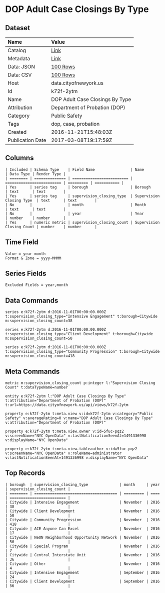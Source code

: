 # DOP Adult Case Closings By Type

## Dataset

| Name | Value |
| :--- | :---- |
| Catalog | [Link](https://catalog.data.gov/dataset/dop-adult-case-closings-by-type) |
| Metadata | [Link](https://data.cityofnewyork.us/api/views/k72f-2ytm) |
| Data: JSON | [100 Rows](https://data.cityofnewyork.us/api/views/k72f-2ytm/rows.json?max_rows=100) |
| Data: CSV | [100 Rows](https://data.cityofnewyork.us/api/views/k72f-2ytm/rows.csv?max_rows=100) |
| Host | data.cityofnewyork.us |
| Id | k72f-2ytm |
| Name | DOP Adult Case Closings By Type |
| Attribution | Department of Probation (DOP) |
| Category | Public Safety |
| Tags | dop, case, probation |
| Created | 2016-11-21T15:48:03Z |
| Publication Date | 2017-03-08T19:17:59Z |

## Columns

```ls
| Included | Schema Type    | Field Name                | Name                      | Data Type | Render Type |
| ======== | ============== | ========================= | ========================= | ========= | =========== |
| Yes      | series tag     | borough                   | Borough                   | text      | text        |
| Yes      | series tag     | supervision_closing_type  | Supervision Closing Type  | text      | text        |
| No       |                | month                     | Month                     | text      | text        |
| No       |                | year                      | Year                      | number    | number      |
| Yes      | numeric metric | supervision_closing_count | Supervision Closing Count | number    | number      |
```

## Time Field

```ls
Value = year-month
Format & Zone = yyyy-MMMM
```

## Series Fields

```ls
Excluded Fields = year,month
```

## Data Commands

```ls
series e:k72f-2ytm d:2016-11-01T00:00:00.000Z t:supervision_closing_type="Intensive Engagement" t:borough=Citywide m:supervision_closing_count=38

series e:k72f-2ytm d:2016-11-01T00:00:00.000Z t:supervision_closing_type="Client Development" t:borough=Citywide m:supervision_closing_count=50

series e:k72f-2ytm d:2016-11-01T00:00:00.000Z t:supervision_closing_type="Community Progression" t:borough=Citywide m:supervision_closing_count=418
```

## Meta Commands

```ls
metric m:supervision_closing_count p:integer l:"Supervision Closing Count" t:dataTypeName=number

entity e:k72f-2ytm l:"DOP Adult Case Closings By Type" t:attribution="Department of Probation (DOP)" t:url=https://data.cityofnewyork.us/api/views/k72f-2ytm

property e:k72f-2ytm t:meta.view v:id=k72f-2ytm v:category="Public Safety" v:averageRating=0 v:name="DOP Adult Case Closings By Type" v:attribution="Department of Probation (DOP)"

property e:k72f-2ytm t:meta.view.owner v:id=5fuc-pqz2 v:screenName="NYC OpenData" v:lastNotificationSeenAt=1491336998 v:displayName="NYC OpenData"

property e:k72f-2ytm t:meta.view.tableauthor v:id=5fuc-pqz2 v:screenName="NYC OpenData" v:roleName=administrator v:lastNotificationSeenAt=1491336998 v:displayName="NYC OpenData"
```

## Top Records

```ls
| borough  | supervision_closing_type              | month     | year | supervision_closing_count | 
| ======== | ===================================== | ========= | ==== | ========================= | 
| Citywide | Intensive Engagement                  | November  | 2016 | 38                        | 
| Citywide | Client Development                    | November  | 2016 | 50                        | 
| Citywide | Community Progression                 | November  | 2016 | 418                       | 
| Citywide | ACE Anyone Can Excel                  | November  | 2016 | 17                        | 
| Citywide | NeON Neighborhood Opportunity Network | November  | 2016 | 50                        | 
| Citywide | Special Program                       | November  | 2016 | 7                         | 
| Citywide | Central Interstate Unit               | November  | 2016 | 36                        | 
| Citywide | Other                                 | November  | 2016 | 4                         | 
| Citywide | Intensive Engagement                  | September | 2016 | 24                        | 
| Citywide | Client Development                    | September | 2016 | 56                        | 
```
